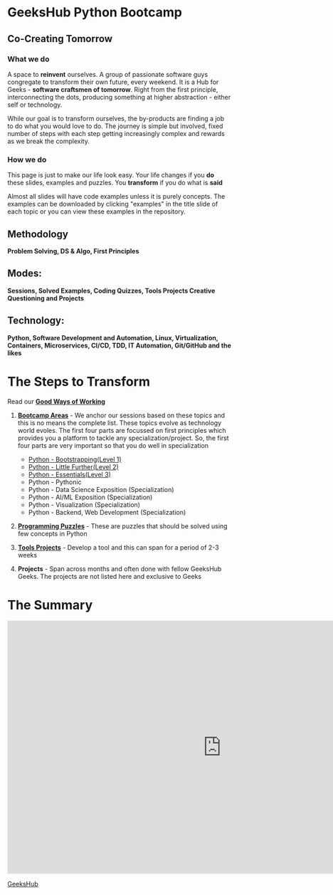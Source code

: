 # GeeksHub Python Bootcamp
## Co-Creating Tomorrow

### What we do
A space to __reinvent__ ourselves. A group of passionate software guys congregate to transform their own future, every weekend. It is a Hub for Geeks - __software craftsmen of tomorrow__. Right from the first principle, interconnecting the dots, producing something at higher abstraction - either self or technology.

While our goal is to transform ourselves, the by-products are finding a job to do what you would love to do. The journey is simple but involved, fixed number of steps with each step getting increasingly complex and rewards as we break the complexity.

### How we do
This page is just to make our life look easy. Your life changes if you __do__ these slides, examples and puzzles. You __transform__ if you do what is __said__

Almost all slides will have code examples unless it is purely concepts. The examples can be downloaded by clicking "examples" in the title slide of each topic or you can view these examples in the repository.

## Methodology
__Problem Solving, DS & Algo, First Principles__

## Modes:
__Sessions, Solved Examples, Coding Quizzes, Tools Projects Creative Questioning and Projects__

## Technology: 
__Python, Software Development and Automation, Linux, Virtualization, Containers, Microservices, CI/CD, TDD, IT Automation, Git/GitHub and the likes__

# The Steps to __Transform__

Read our [__Good Ways of Working__](good_ways_of_working.md)

1. __[Bootcamp Areas](topics/topics.md)__ - We anchor our sessions based on these topics and this is no means the complete list. These topics evolve as technology world evoles. The first four parts are focussed on first principles which provides you a platform to tackle any specialization/project. So, the first four parts are very important so that you do well in specialization

    * [Python - Bootstrapping(Level 1)](topics/python_bootstrapping.md)
    * [Python - Little Further(Level 2)](topics/python_little_further.md)
    * [Python - Essentials(Level 3)](topics/python_essentials.md)
    * Python - Pythonic
    * Python - Data Science Exposition (Specialization)
    * Python - AI/ML Exposition (Specialization)
    * Python - Visualization (Specialization)
    * Python - Backend, Web Development (Specialization)

2. __[Programming Puzzles](programming_puzzles.md)__ - These are puzzles that should be solved using few concepts in Python
3. __[Tools Projects](tools_projects.md)__ - Develop a tool and this can span for a period of 2-3 weeks
4. __Projects__ - Span across months and often done with fellow GeeksHub Geeks. The projects are not listed here and exclusive to Geeks

# The Summary

<iframe src="https://docs.google.com/presentation/d/e/2PACX-1vQxR_JnAiAnc15gTMTh2JGwgaA-kWcQDbODUSAqSNi8jOeg04pggKzV8L8pJBFLWJgZx2EUvBopEa3w/embed?start=true&loop=true&delayms=10000" frameborder="0" width="960" height="569" allowfullscreen="true" mozallowfullscreen="true" webkitallowfullscreen="true"></iframe>

[GeeksHub](https://www.geekshub.in)